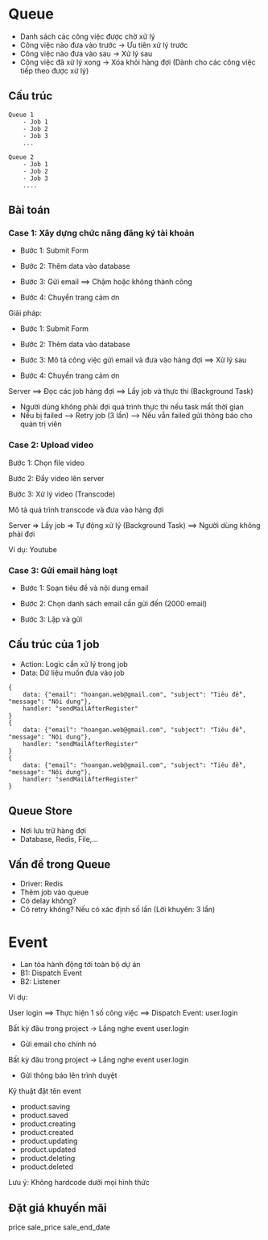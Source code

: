 # Queue

- Danh sách các công việc được chờ xử lý
- Công việc nào đưa vào trước -> Ưu tiên xử lý trước
- Công việc nào đưa vào sau -> Xử lý sau
- Công việc đã xử lý xong -> Xóa khỏi hàng đợi (Dành cho các công việc tiếp theo được xử lý)

## Cấu trúc

```
Queue 1
    - Job 1
    - Job 2
    - Job 3
    ...

Queue 2
    - Job 1
    - Job 2
    - Job 3
    ....
```

## Bài toán

### Case 1: Xây dựng chức năng đăng ký tài khoản

- Bước 1: Submit Form

- Bước 2: Thêm data vào database

- Bước 3: Gửi email ==> Chậm hoặc không thành công

- Bước 4: Chuyển trang cảm ơn

Giải pháp:

- Bước 1: Submit Form

- Bước 2: Thêm data vào database

- Bước 3: Mô tả công việc gửi email và đưa vào hàng đợi ==> Xử lý sau

- Bước 4: Chuyển trang cảm ơn

Server ==> Đọc các job hàng đợi ==> Lấy job và thực thi (Background Task)

- Người dùng không phải đợi quá trình thực thi nếu task mất thời gian
- Nếu bị failed --> Retry job (3 lần) --> Nếu vẫn failed gửi thông báo cho quản trị viên

### Case 2: Upload video

Bước 1: Chọn file video

Bước 2: Đẩy video lên server

Bước 3: Xử lý video (Transcode)

Mô tả quá trình transcode và đưa vào hàng đợi

Server => Lấy job => Tự động xử lý (Background Task) ==> Người dùng không phải đợi

Ví dụ: Youtube

### Case 3: Gửi email hàng loạt

- Bước 1: Soạn tiêu đề và nội dung email

- Bước 2: Chọn danh sách email cần gửi đến (2000 email)

- Bước 3: Lặp và gửi

## Cấu trúc của 1 job

- Action: Logic cần xử lý trong job
- Data: Dữ liệu muốn đưa vào job

```
{
    data: {"email": "hoangan.web@gmail.com", "subject": "Tiêu đề", "message": "Nội dung"},
    handler: "sendMailAfterRegister"
}
{
    data: {"email": "hoangan.web@gmail.com", "subject": "Tiêu đề", "message": "Nội dung"},
    handler: "sendMailAfterRegister"
}
{
    data: {"email": "hoangan.web@gmail.com", "subject": "Tiêu đề", "message": "Nội dung"},
    handler: "sendMailAfterRegister"
}
```

## Queue Store

- Nơi lưu trữ hàng đợi
- Database, Redis, File,...

## Vấn đề trong Queue

- Driver: Redis
- Thêm job vào queue
- Có delay không?
- Có retry không? Nếu có xác định số lần (Lời khuyên: 3 lần)

# Event

- Lan tỏa hành động tới toàn bộ dự án
- B1: Dispatch Event
- B2: Listener

Ví dụ:

User login ==> Thực hiện 1 số công việc ==> Dispatch Event: user.login

Bất kỳ đâu trong project -> Lắng nghe event user.login

- Gửi email cho chính nó

Bất kỳ đâu trong project -> Lắng nghe event user.login

- Gửi thông báo lên trình duyệt

Kỹ thuật đặt tên event

- product.saving
- product.saved
- product.creating
- product.created
- product.updating
- product.updated
- product.deleting
- product.deleted

Lưu ý: Không hardcode dưới mọi hình thức

## Đặt giá khuyến mãi

price
sale_price
sale_end_date
